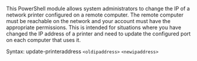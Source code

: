 This PowerShell module allows system administrators to change the IP of a network printer configured on a remote computer. The remote computer must be reachable on the network and your account must have the appropriate permissions.  This is intended for situations where you have changed the IP address of a printer and need to update the configured port on each computer that uses it.  

Syntax: update-printeraddress `<oldipaddress>` `<newipaddress>`
